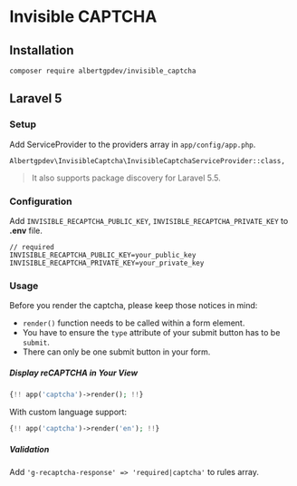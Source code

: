 Invisible CAPTCHA
==========


## Installation

```
composer require albertgpdev/invisible_captcha
```

## Laravel 5

### Setup

Add ServiceProvider to the providers array in `app/config/app.php`.

```
Albertgpdev\InvisibleCaptcha\InvisibleCaptchaServiceProvider::class,
```

> It also supports package discovery for Laravel 5.5.

### Configuration
Add `INVISIBLE_RECAPTCHA_PUBLIC_KEY`, `INVISIBLE_RECAPTCHA_PRIVATE_KEY` to **.env** file.

```
// required
INVISIBLE_RECAPTCHA_PUBLIC_KEY=your_public_key
INVISIBLE_RECAPTCHA_PRIVATE_KEY=your_private_key

```

### Usage

Before you render the captcha, please keep those notices in mind:

* `render()` function needs to be called within a form element.
* You have to ensure the `type` attribute of your submit button has to be `submit`.
* There can only be one submit button in your form.

##### Display reCAPTCHA in Your View

```php
{!! app('captcha')->render(); !!}
```

With custom language support:

```php
{!! app('captcha')->render('en'); !!}
```

##### Validation

Add `'g-recaptcha-response' => 'required|captcha'` to rules array.

```
